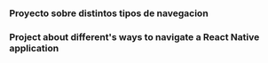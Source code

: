 ### Proyecto sobre distintos tipos de navegacion
### Project about different's ways to navigate a React Native application